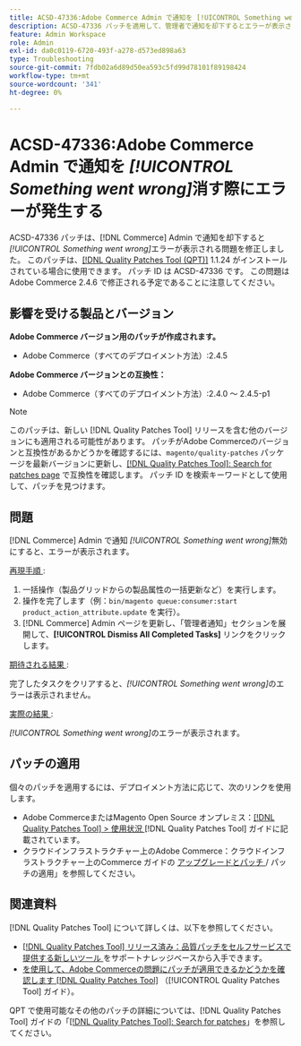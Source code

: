 ```yaml
---
title: ACSD-47336:Adobe Commerce Admin で通知を [!UICONTROL Something went wrong] 消す際にエラーが発生する
description: ACSD-47336 パッチを適用して、管理者で通知を却下するとエラーが表示され [!UICONTROL Something went wrong]Adobe Commerceの問題を修正し  [!DNL Commerce]  ください。
feature: Admin Workspace
role: Admin
exl-id: da0c0119-6720-493f-a278-d573ed898a63
type: Troubleshooting
source-git-commit: 7fdb02a6d89d50ea593c5fd99d78101f89198424
workflow-type: tm+mt
source-wordcount: '341'
ht-degree: 0%

---
```


# ACSD-47336:Adobe Commerce Admin で通知を _[!UICONTROL Something went wrong]_&#x200B;消す際にエラーが発生する

ACSD-47336 パッチは、[!DNL Commerce] Admin で通知を却下すると _[!UICONTROL Something went wrong]_&#x200B;エラーが表示される問題を修正しました。 このパッチは、[[!DNL Quality Patches Tool (QPT)]](https://experienceleague.adobe.com/en/docs/commerce-operations/tools/quality-patches-tool/quality-patches-tool-to-self-serve-quality-patches) 1.1.24 がインストールされている場合に使用できます。 パッチ ID は ACSD-47336 です。 この問題はAdobe Commerce 2.4.6 で修正される予定であることに注意してください。

## 影響を受ける製品とバージョン

**Adobe Commerce バージョン用のパッチが作成されます。**

* Adobe Commerce（すべてのデプロイメント方法）:2.4.5

**Adobe Commerce バージョンとの互換性：**

* Adobe Commerce（すべてのデプロイメント方法）:2.4.0 ～ 2.4.5-p1

>[!NOTE]
>
>このパッチは、新しい [!DNL Quality Patches Tool] リリースを含む他のバージョンにも適用される可能性があります。 パッチがAdobe Commerceのバージョンと互換性があるかどうかを確認するには、`magento/quality-patches` パッケージを最新バージョンに更新し、[[!DNL Quality Patches Tool]: Search for patches page](https://experienceleague.adobe.com/tools/commerce-quality-patches/index.html) で互換性を確認します。 パッチ ID を検索キーワードとして使用して、パッチを見つけます。

## 問題

[!DNL Commerce] Admin で通知 _[!UICONTROL Something went wrong]_&#x200B;無効にすると、エラーが表示されます。

<u> 再現手順 </u>:

1. 一括操作（製品グリッドからの製品属性の一括更新など）を実行します。
1. 操作を完了します（例：`bin/magento queue:consumer:start product_action_attribute.update` を実行）。
1. [!DNL Commerce] Admin ページを更新し、「管理者通知」セクションを展開して、**[!UICONTROL Dismiss All Completed Tasks]** リンクをクリックします。

<u> 期待される結果 </u>:

完了したタスクをクリアすると、_[!UICONTROL Something went wrong]_&#x200B;のエラーは表示されません。

<u> 実際の結果 </u>:

_[!UICONTROL Something went wrong]_&#x200B;のエラーが表示されます。

## パッチの適用

個々のパッチを適用するには、デプロイメント方法に応じて、次のリンクを使用します。

* Adobe CommerceまたはMagento Open Source オンプレミス：[[!DNL Quality Patches Tool] > 使用状況 ](/help/tools/quality-patches-tool/usage.md) [!DNL Quality Patches Tool] ガイドに記載されています。
* クラウドインフラストラクチャー上のAdobe Commerce：クラウドインフラストラクチャー上のCommerce ガイドの [ アップグレードとパッチ ](https://experienceleague.adobe.com/docs/commerce-cloud-service/user-guide/develop/upgrade/apply-patches.html)/ パッチの適用」を参照してください。

## 関連資料

[!DNL Quality Patches Tool] について詳しくは、以下を参照してください。

* [[!DNL Quality Patches Tool]  リリース済み：品質パッチをセルフサービスで提供する新しいツール ](https://experienceleague.adobe.com/en/docs/commerce-operations/tools/quality-patches-tool/quality-patches-tool-to-self-serve-quality-patches) をサポートナレッジベースから入手できます。
* [ を使用して、Adobe Commerceの問題にパッチが適用できるかどうかを確認します  [!DNL Quality Patches Tool]](/help/tools/quality-patches-tool/patches-available-in-qpt/check-patch-for-magento-issue-with-magento-quality-patches.md) （[!UICONTROL Quality Patches Tool] ガイド）。


QPT で使用可能なその他のパッチの詳細については、[!DNL Quality Patches Tool] ガイドの「[[!DNL Quality Patches Tool]: Search for patches](https://experienceleague.adobe.com/tools/commerce-quality-patches/index.html)」を参照してください。
